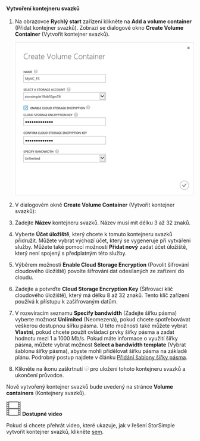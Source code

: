 <!--author=SharS last changed: 9/17/15-->

#### Vytvoření kontejneru svazků

1. Na obrazovce **Rychlý start** zařízení klikněte na **Add a volume container** (Přidat kontejner svazků). Zobrazí se dialogové okno **Create Volume Container** (Vytvořit kontejner svazků).

    ![Vytvoření kontejneru svazků](./media/storsimple-create-volume-container/HCS_CreateVolumeContainerM-include.png)

2. V dialogovém okně **Create Volume Container** (Vytvořit kontejner svazků):
  1. Zadejte **Název** kontejneru svazků. Název musí mít délku 3 až 32 znaků.
  2. Vyberte **Účet úložiště**, který chcete k tomuto kontejneru svazků přidružit. Můžete vybrat výchozí účet, který se vygeneruje při vytváření služby. Můžete také pomocí možnosti **Přidat nový** zadat účet úložiště, který není spojený s předplatným této služby.
  3. Výběrem možnosti **Enable Cloud Storage Encryption** (Povolit šifrování cloudového úložiště) povolte šifrování dat odesílaných ze zařízení do cloudu.
  4. Zadejte a potvrďte **Cloud Storage Encryption Key** (Šifrovací klíč cloudového úložiště), který má délku 8 až 32 znaků. Tento klíč zařízení používá k přístupu k zašifrovaným datům.
  5. V rozevíracím seznamu **Specify bandwidth** (Zadejte šířku pásma) vyberte možnost **Unlimited** (Neomezená), pokud chcete spotřebovávat veškerou dostupnou šířku pásma. U této možnosti také můžete vybrat **Vlastní**, pokud chcete použít ovládací prvky šířky pásma a zadat hodnotu mezi 1 a 1000 Mb/s. 
  Pokud máte informace o využití šířky pásma, můžete vybrat možnost **Select a bandwidth template** (Vybrat šablonu šířky pásma), abyste mohli přidělovat šířku pásma na základě plánu. Podrobný postup najdete v článku [Přidání šablony šířky pásma](storsimple-manage-bandwidth-templates.md#add-a-bandwidth-template).
  6. Klikněte na ikonu zaškrtnutí ![ikona zaškrtnutí](./media/storsimple-create-volume-container/HCS_CheckIcon-include.png) pro uložení tohoto kontejneru svazků a ukončení průvodce. 

  Nově vytvořený kontejner svazků bude uvedený na stránce **Volume containers** (Kontejnery svazků).

![Dostupné video](./media/storsimple-create-volume-container/Video_icon.png) **Dostupné video**

Pokud si chcete přehrát video, které ukazuje, jak v řešení StorSimple vytvořit kontejner svazků, klikněte [sem](https://azure.microsoft.com/documentation/videos/create-a-volume-container-in-your-storsimple-solution/).


<!--HONumber=Jun16_HO2-->


